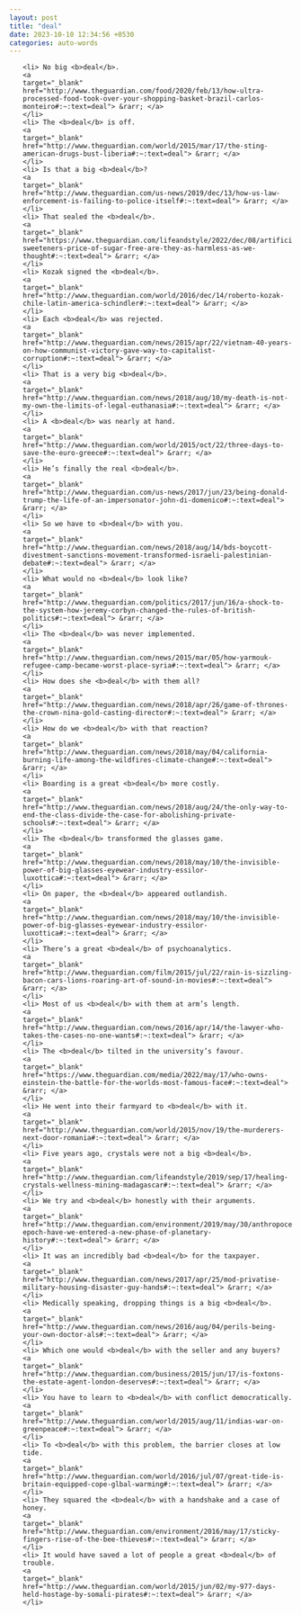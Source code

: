 ```yaml
---
layout: post
title: "deal"
date: 2023-10-10 12:34:56 +0530
categories: auto-words
---
```

<ol>

    <li> No big <b>deal</b>.
    <a 
    target="_blank" 
    href="http://www.theguardian.com/food/2020/feb/13/how-ultra-processed-food-took-over-your-shopping-basket-brazil-carlos-monteiro#:~:text=deal"> &rarr; </a>
    </li>
    <li> The <b>deal</b> is off.
    <a 
    target="_blank" 
    href="http://www.theguardian.com/world/2015/mar/17/the-sting-american-drugs-bust-liberia#:~:text=deal"> &rarr; </a>
    </li>
    <li> Is that a big <b>deal</b>?
    <a 
    target="_blank" 
    href="http://www.theguardian.com/us-news/2019/dec/13/how-us-law-enforcement-is-failing-to-police-itself#:~:text=deal"> &rarr; </a>
    </li>
    <li> That sealed the <b>deal</b>.
    <a 
    target="_blank" 
    href="https://www.theguardian.com/lifeandstyle/2022/dec/08/artificial-sweeteners-price-of-sugar-free-are-they-as-harmless-as-we-thought#:~:text=deal"> &rarr; </a>
    </li>
    <li> Kozak signed the <b>deal</b>.
    <a 
    target="_blank" 
    href="http://www.theguardian.com/world/2016/dec/14/roberto-kozak-chile-latin-america-schindler#:~:text=deal"> &rarr; </a>
    </li>
    <li> Each <b>deal</b> was rejected.
    <a 
    target="_blank" 
    href="http://www.theguardian.com/news/2015/apr/22/vietnam-40-years-on-how-communist-victory-gave-way-to-capitalist-corruption#:~:text=deal"> &rarr; </a>
    </li>
    <li> That is a very big <b>deal</b>.
    <a 
    target="_blank" 
    href="http://www.theguardian.com/news/2018/aug/10/my-death-is-not-my-own-the-limits-of-legal-euthanasia#:~:text=deal"> &rarr; </a>
    </li>
    <li> A <b>deal</b> was nearly at hand.
    <a 
    target="_blank" 
    href="http://www.theguardian.com/world/2015/oct/22/three-days-to-save-the-euro-greece#:~:text=deal"> &rarr; </a>
    </li>
    <li> He’s finally the real <b>deal</b>.
    <a 
    target="_blank" 
    href="http://www.theguardian.com/us-news/2017/jun/23/being-donald-trump-the-life-of-an-impersonator-john-di-domenico#:~:text=deal"> &rarr; </a>
    </li>
    <li> So we have to <b>deal</b> with you.
    <a 
    target="_blank" 
    href="http://www.theguardian.com/news/2018/aug/14/bds-boycott-divestment-sanctions-movement-transformed-israeli-palestinian-debate#:~:text=deal"> &rarr; </a>
    </li>
    <li> What would no <b>deal</b> look like?
    <a 
    target="_blank" 
    href="http://www.theguardian.com/politics/2017/jun/16/a-shock-to-the-system-how-jeremy-corbyn-changed-the-rules-of-british-politics#:~:text=deal"> &rarr; </a>
    </li>
    <li> The <b>deal</b> was never implemented.
    <a 
    target="_blank" 
    href="http://www.theguardian.com/news/2015/mar/05/how-yarmouk-refugee-camp-became-worst-place-syria#:~:text=deal"> &rarr; </a>
    </li>
    <li> How does she <b>deal</b> with them all?
    <a 
    target="_blank" 
    href="http://www.theguardian.com/news/2018/apr/26/game-of-thrones-the-crown-nina-gold-casting-director#:~:text=deal"> &rarr; </a>
    </li>
    <li> How do we <b>deal</b> with that reaction?
    <a 
    target="_blank" 
    href="http://www.theguardian.com/news/2018/may/04/california-burning-life-among-the-wildfires-climate-change#:~:text=deal"> &rarr; </a>
    </li>
    <li> Boarding is a great <b>deal</b> more costly.
    <a 
    target="_blank" 
    href="http://www.theguardian.com/news/2018/aug/24/the-only-way-to-end-the-class-divide-the-case-for-abolishing-private-schools#:~:text=deal"> &rarr; </a>
    </li>
    <li> The <b>deal</b> transformed the glasses game.
    <a 
    target="_blank" 
    href="http://www.theguardian.com/news/2018/may/10/the-invisible-power-of-big-glasses-eyewear-industry-essilor-luxottica#:~:text=deal"> &rarr; </a>
    </li>
    <li> On paper, the <b>deal</b> appeared outlandish.
    <a 
    target="_blank" 
    href="http://www.theguardian.com/news/2018/may/10/the-invisible-power-of-big-glasses-eyewear-industry-essilor-luxottica#:~:text=deal"> &rarr; </a>
    </li>
    <li> There’s a great <b>deal</b> of psychoanalytics.
    <a 
    target="_blank" 
    href="http://www.theguardian.com/film/2015/jul/22/rain-is-sizzling-bacon-cars-lions-roaring-art-of-sound-in-movies#:~:text=deal"> &rarr; </a>
    </li>
    <li> Most of us <b>deal</b> with them at arm’s length.
    <a 
    target="_blank" 
    href="http://www.theguardian.com/news/2016/apr/14/the-lawyer-who-takes-the-cases-no-one-wants#:~:text=deal"> &rarr; </a>
    </li>
    <li> The <b>deal</b> tilted in the university’s favour.
    <a 
    target="_blank" 
    href="https://www.theguardian.com/media/2022/may/17/who-owns-einstein-the-battle-for-the-worlds-most-famous-face#:~:text=deal"> &rarr; </a>
    </li>
    <li> He went into their farmyard to <b>deal</b> with it.
    <a 
    target="_blank" 
    href="http://www.theguardian.com/world/2015/nov/19/the-murderers-next-door-romania#:~:text=deal"> &rarr; </a>
    </li>
    <li> Five years ago, crystals were not a big <b>deal</b>.
    <a 
    target="_blank" 
    href="http://www.theguardian.com/lifeandstyle/2019/sep/17/healing-crystals-wellness-mining-madagascar#:~:text=deal"> &rarr; </a>
    </li>
    <li> We try and <b>deal</b> honestly with their arguments.
    <a 
    target="_blank" 
    href="http://www.theguardian.com/environment/2019/may/30/anthropocene-epoch-have-we-entered-a-new-phase-of-planetary-history#:~:text=deal"> &rarr; </a>
    </li>
    <li> It was an incredibly bad <b>deal</b> for the taxpayer.
    <a 
    target="_blank" 
    href="http://www.theguardian.com/news/2017/apr/25/mod-privatise-military-housing-disaster-guy-hands#:~:text=deal"> &rarr; </a>
    </li>
    <li> Medically speaking, dropping things is a big <b>deal</b>.
    <a 
    target="_blank" 
    href="http://www.theguardian.com/news/2016/aug/04/perils-being-your-own-doctor-als#:~:text=deal"> &rarr; </a>
    </li>
    <li> Which one would <b>deal</b> with the seller and any buyers?
    <a 
    target="_blank" 
    href="http://www.theguardian.com/business/2015/jun/17/is-foxtons-the-estate-agent-london-deserves#:~:text=deal"> &rarr; </a>
    </li>
    <li> You have to learn to <b>deal</b> with conflict democratically.
    <a 
    target="_blank" 
    href="http://www.theguardian.com/world/2015/aug/11/indias-war-on-greenpeace#:~:text=deal"> &rarr; </a>
    </li>
    <li> To <b>deal</b> with this problem, the barrier closes at low tide.
    <a 
    target="_blank" 
    href="http://www.theguardian.com/world/2016/jul/07/great-tide-is-britain-equipped-cope-glbal-warming#:~:text=deal"> &rarr; </a>
    </li>
    <li> They squared the <b>deal</b> with a handshake and a case of honey.
    <a 
    target="_blank" 
    href="http://www.theguardian.com/environment/2016/may/17/sticky-fingers-rise-of-the-bee-thieves#:~:text=deal"> &rarr; </a>
    </li>
    <li> It would have saved a lot of people a great <b>deal</b> of trouble.
    <a 
    target="_blank" 
    href="http://www.theguardian.com/world/2015/jun/02/my-977-days-held-hostage-by-somali-pirates#:~:text=deal"> &rarr; </a>
    </li>
